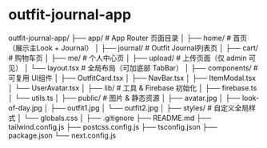 # outfit-journal-app

outfit-journal-app/
├── app/                 # App Router 页面目录
│   ├── home/            # 首页（展示主Look + Journal）
│   ├── journal/         # Outfit Journal列表页
│   ├── cart/            # 购物车页
│   ├── me/              # 个人中心页
│   ├── upload/          # 上传页面（仅 admin 可见）
│   └── layout.tsx       # 全局布局（可加底部 TabBar）
│
├── components/          # 可复用 UI组件
│   ├── OutfitCard.tsx
│   ├── NavBar.tsx
│   ├── ItemModal.tsx
│   └── UserAvatar.tsx
│
├── lib/                 # 工具 & Firebase 初始化
│   ├── firebase.ts
│   └── utils.ts
│
├── public/              # 图片 & 静态资源
│   ├── avatar.jpg
│   ├── look-of-day.jpg
│   ├── outfit1.jpg
│   └── outfit2.jpg
│
├── styles/              # 自定义全局样式
│   └── globals.css
│
├── .gitignore
├── README.md
├── tailwind.config.js
├── postcss.config.js
├── tsconfig.json
├── package.json
└── next.config.js
